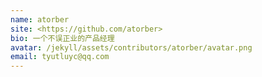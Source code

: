 ```yaml
---
name: atorber
site: <https://github.com/atorber>
bio: 一个不误正业的产品经理
avatar: /jekyll/assets/contributors/atorber/avatar.png
email: tyutluyc@qq.com
---
```

